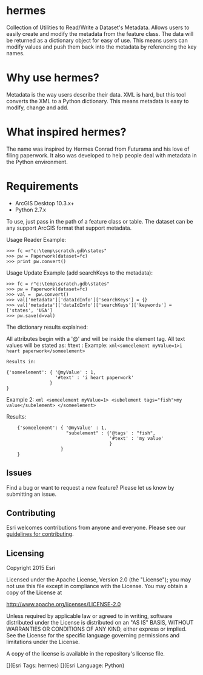 # hermes
Collection of Utilities to Read/Write a Dataset's Metadata.
Allows users to easily create and modify the metadata from the feature
class.  The data will be returned as a dictionary object for easy of
use.  This means users can modify values and push them back into the
metadata by referencing the key names.

# Why use hermes?
Metadata is the way users describe their data.  XML is hard, but this tool
converts the XML to a Python dictionary.  This means metadata is easy to
modify, change and add.

# What inspired hermes? 
The name was inspired by Hermes Conrad from Futurama and his love of filing paperwork.
It also was developed to help people deal with metadata in the Python environment.

#  Requirements
 - ArcGIS Desktop 10.3.x+
 - Python 2.7.x

To use, just pass in the path of a feature class or table.  The dataset
can be any support ArcGIS format that support metadata.

Usage Reader Example:

    >>> fc =r"c:\temp\scratch.gdb\states"
    >>> pw = Paperwork(dataset=fc)
    >>> print pw.convert()

Usage Update Example (add searchKeys to the metadata):

    >>> fc = r"c:\temp\scratch.gdb\states"
    >>> pw = Paperwork(dataset=fc)
    >>> val =  pw.convert()
    >>> val['metadata']['dataIdInfo']['searchKeys'] = {}
    >>> val['metadata']['dataIdInfo']['searchKeys']['keywords'] = ['states', 'USA']
    >>> pw.save(d=val)

The dictionary results explained:

All attributes begin with a '@' and will be inside the element tag.
All text values will be stated as: #text : <value>
Example:
    ```xml<someelement myValue=1>i heart paperwork</someelement>```

    Results in:

    {'someelement': { '@myValue' : 1,
                      '#text' : 'i heart paperwork'
                    }
    }

Example 2:
        ```xml
        <someelement myValue=1>
          <subelement tags="fish">my value</subelement>
        </someelement>
        ```

Results:

        {'someelement': { '@myValue' : 1,
                          "subelement" : {'@tags' : "fish",
                                          '#text' : 'my value'
                                          }
                        }
        }

## Issues

Find a bug or want to request a new feature?  Please let us know by submitting an issue.

## Contributing

Esri welcomes contributions from anyone and everyone. Please see our [guidelines for contributing](https://github.com/esri/contributing).

## Licensing
Copyright 2015 Esri

Licensed under the Apache License, Version 2.0 (the "License");
you may not use this file except in compliance with the License.
You may obtain a copy of the License at

   http://www.apache.org/licenses/LICENSE-2.0

Unless required by applicable law or agreed to in writing, software
distributed under the License is distributed on an "AS IS" BASIS,
WITHOUT WARRANTIES OR CONDITIONS OF ANY KIND, either express or implied.
See the License for the specific language governing permissions and
limitations under the License.

A copy of the license is available in the repository's license file.

[](Esri Tags: hermes)
[](Esri Language: Python)​